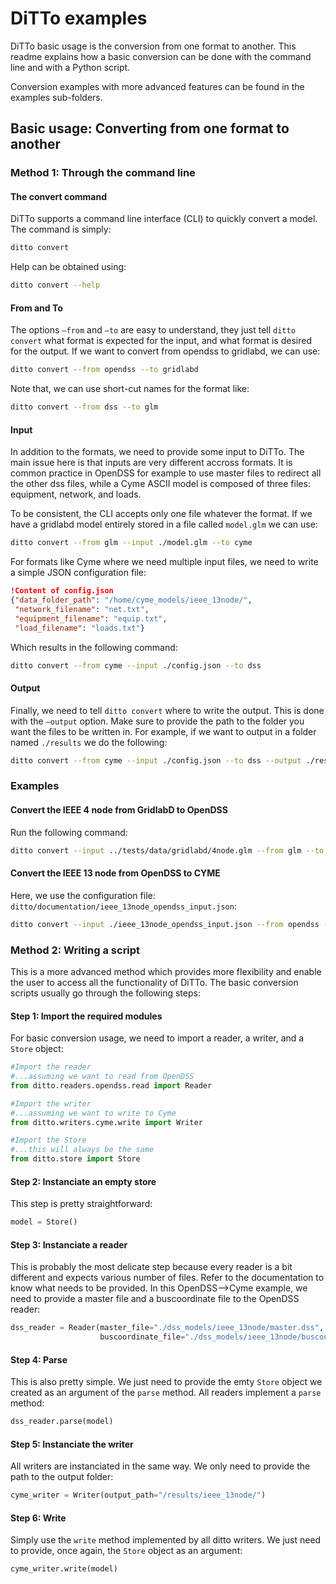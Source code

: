 # DiTTo examples

DiTTo basic usage is the conversion from one format to another. This readme explains how a basic conversion can be done with the command line and with a Python script.

Conversion examples with more advanced features can be found in the examples sub-folders.

## Basic usage: Converting from one format to another

### Method 1: Through the command line

#### The convert command

DiTTo supports a command line interface (CLI) to quickly convert a model. The command is simply:

```bash
ditto convert
```

Help can be obtained using:

```bash
ditto convert --help
```

#### From and To

The options ```—from``` and ```—to``` are easy to understand, they just tell ```ditto convert``` what format is expected for the input, and what format is desired for the output. If we want to convert from opendss to gridlabd, we can use:

```bash
ditto convert --from opendss --to gridlabd
```

Note that, we can use short-cut names for the format like:

```bash
ditto convert --from dss --to glm
```

#### Input

In addition to the formats, we need to provide some input to DiTTo. The main issue here is that inputs are very different accross formats. It is common practice in OpenDSS for example to use master files to redirect all the other dss files, while a Cyme ASCII model is composed of three files: equipment, network, and loads. 

To be consistent, the CLI accepts only one file whatever the format. If we have a gridlabd model entirely stored in a file called ```model.glm``` we can use:

```bash
ditto convert --from glm --input ./model.glm --to cyme
```

For formats like Cyme where we need multiple input files, we need to write a simple JSON configuration file:

```json
!Content of config.json
{"data_folder_path": "/home/cyme_models/ieee_13node/",
 "network_filename": "net.txt",
 "equipment_filename": "equip.txt",
 "load_filename": "loads.txt"}
```

Which results in the following command:

```bash
ditto convert --from cyme --input ./config.json --to dss
```

#### Output

Finally, we need to tell ```ditto convert``` where to write the output. This is done with the ```—output``` option. Make sure to provide the path to the folder you want the files to be written in. For example, if we want to output in a folder named ```./results``` we do the following:

```bash
ditto convert --from cyme --input ./config.json --to dss --output ./results/
```

### Examples

#### Convert the IEEE 4 node from GridlabD to OpenDSS

Run the following command:

```bash
ditto convert --input ../tests/data/gridlabd/4node.glm --from glm --to dss --output ./
```

#### Convert the IEEE 13 node from OpenDSS to CYME

Here, we use the configuration file: ```ditto/documentation/ieee_13node_opendss_input.json```:

```bash
ditto convert --input ./ieee_13node_opendss_input.json --from opendss --to cyme --output ./
```

### Method 2: Writing a script

This is a more advanced method which provides more flexibility and enable the user to access all the functionality of DiTTo. The basic conversion scripts usually go through the following steps:

#### Step 1: Import the required modules

For basic conversion usage, we need to import a reader, a writer, and a ```Store``` object:

```python
#Import the reader
#...assuming we want to read from OpenDSS
from ditto.readers.opendss.read import Reader

#Import the writer
#...assuming we want to write to Cyme
from ditto.writers.cyme.write import Writer

#Import the Store
#...this will always be the same
from ditto.store import Store
```

#### Step 2: Instanciate an empty store

This step is pretty straightforward:

```python
model = Store()
```

#### Step 3: Instanciate a reader

This is probably the most delicate step because every reader is a bit different and expects various number of files. Refer to the documentation to know what needs to be provided. In this OpenDSS—>Cyme example, we need to provide a master file and a buscoordinate file to the OpenDSS reader:

```python
dss_reader = Reader(master_file="./dss_models/ieee_13node/master.dss",
                    buscoordinate_file="./dss_models/ieee_13node/buscoord.dss")
```

#### Step 4: Parse

This is also pretty simple. We just need to provide the emty ```Store``` object we created as an argument of the ```parse``` method. All readers implement a ```parse``` method:

```python
dss_reader.parse(model)
```

#### Step 5: Instanciate the writer

All writers are instanciated in the same way. We only need to provide the path to the output folder:

```python
cyme_writer = Writer(output_path="/results/ieee_13node/")
```

#### Step 6: Write

Simply use the ```write``` method implemented by all ditto writers. We just need to provide, once again, the ```Store``` object as an argument:

```python
cyme_writer.write(model)
```



